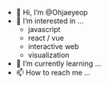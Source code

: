 - 👋 Hi, I’m @Ohjaeyeop
- 👀 I’m interested in ...
   - javascript
   - react / vue
   - interactive web
   - visualization
- 🌱 I’m currently learning ...
- 📫 How to reach me ...

<!---
Ohjaeyeop/Ohjaeyeop is a ✨ special ✨ repository because its `README.md` (this file) appears on your GitHub profile.
You can click the Preview link to take a look at your changes.
--->
